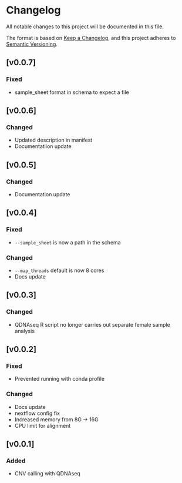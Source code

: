 # Changelog
All notable changes to this project will be documented in this file.

The format is based on [Keep a Changelog](https://keepachangelog.com/en/1.0.0/),
and this project adheres to [Semantic Versioning](https://semver.org/spec/v2.0.0.html).

## [v0.0.7]
### Fixed
- sample_sheet format in schema to expect a file

## [v0.0.6]
### Changed
- Updated description in manifest
- Documentatiion update

## [v0.0.5]
### Changed
- Documentation update

## [v0.0.4]
### Fixed
- `--sample_sheet` is now a path in the schema
### Changed
- `--map_threads` default is now 8 cores
- Docs update

## [v0.0.3]
### Changed
- QDNAseq R script no longer carries out separate female sample analysis

## [v0.0.2]
### Fixed
- Prevented running with conda profile
### Changed
- Docs update
- nextflow config fix
- Increased memory from 8G -> 16G
- CPU limit for alignment

## [v0.0.1]
### Added
- CNV calling with QDNAseq
